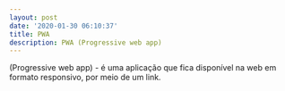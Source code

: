 ```yaml
---
layout: post
date: '2020-01-30 06:10:37'
title: PWA
description: PWA (Progressive web app)
---
```

(Progressive web app) - é uma aplicação que fica disponível na web em formato responsivo, por meio de um link.
